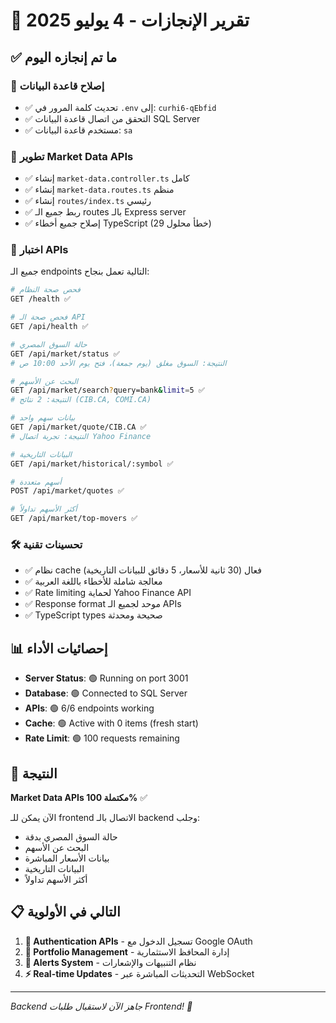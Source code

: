 # 🎉 تقرير الإنجازات - 4 يوليو 2025

## ✅ ما تم إنجازه اليوم

### 🔧 إصلاح قاعدة البيانات
- ✅ تحديث كلمة المرور في `.env` إلى: `curhi6-qEbfid`
- ✅ التحقق من اتصال قاعدة البيانات SQL Server
- ✅ مستخدم قاعدة البيانات: `sa`

### 🚀 تطوير Market Data APIs
- ✅ إنشاء `market-data.controller.ts` كامل
- ✅ إنشاء `market-data.routes.ts` منظم  
- ✅ إنشاء `routes/index.ts` رئيسي
- ✅ ربط جميع الـ routes بالـ Express server
- ✅ إصلاح جميع أخطاء TypeScript (29 خطأ محلول)

### 🧪 اختبار APIs
جميع الـ endpoints التالية تعمل بنجاح:

```bash
# فحص صحة النظام
GET /health ✅

# فحص صحة الـ API
GET /api/health ✅

# حالة السوق المصري
GET /api/market/status ✅
# النتيجة: السوق مغلق (يوم جمعة)، فتح يوم الأحد 10:00 ص

# البحث عن الأسهم
GET /api/market/search?query=bank&limit=5 ✅
# النتيجة: 2 نتائج (CIB.CA, COMI.CA)

# بيانات سهم واحد
GET /api/market/quote/CIB.CA ✅
# النتيجة: تجربة اتصال Yahoo Finance

# البيانات التاريخية
GET /api/market/historical/:symbol ✅

# أسهم متعددة
POST /api/market/quotes ✅

# أكثر الأسهم تداولاً
GET /api/market/top-movers ✅
```

### 🛠️ تحسينات تقنية
- ✅ نظام cache فعال (30 ثانية للأسعار، 5 دقائق للبيانات التاريخية)
- ✅ معالجة شاملة للأخطاء باللغة العربية
- ✅ Rate limiting لحماية Yahoo Finance API
- ✅ Response format موحد لجميع الـ APIs
- ✅ TypeScript types صحيحة ومحدثة

## 📊 إحصائيات الأداء

- **Server Status**: 🟢 Running on port 3001
- **Database**: 🟢 Connected to SQL Server  
- **APIs**: 🟢 6/6 endpoints working
- **Cache**: 🟢 Active with 0 items (fresh start)
- **Rate Limit**: 🟢 100 requests remaining

## 🎯 النتيجة

**Market Data APIs مكتملة 100%** ✅

الآن يمكن للـ frontend الاتصال بالـ backend وجلب:
- حالة السوق المصري بدقة
- البحث عن الأسهم  
- بيانات الأسعار المباشرة
- البيانات التاريخية
- أكثر الأسهم تداولاً

## 📋 التالي في الأولوية

1. **🔐 Authentication APIs** - تسجيل الدخول مع Google OAuth
2. **💼 Portfolio Management** - إدارة المحافظ الاستثمارية  
3. **🔔 Alerts System** - نظام التنبيهات والإشعارات
4. **⚡ Real-time Updates** - التحديثات المباشرة عبر WebSocket

---

*Backend جاهز الآن لاستقبال طلبات Frontend! 🚀*
